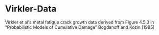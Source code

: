 # Virkler-Data
Virkler et al's metal fatigue crack growth data derived from Figure 4.5.3 in "Probabilistic Models of Cumulative Damage" Bogdanoff and Kozin (1985)
